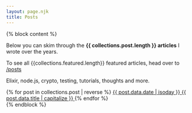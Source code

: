 ```yaml
---
layout: page.njk
title: Posts
---
```


{% block content %}

<div class="alert">
  <p>
    Below you can skim through the <b>{{ collections.post.length }} articles</b> I wrote over the years.
  </p>
  <p>
    To see all {{collections.featured.length}} featured articles, head over to <a href="/posts">/posts</a>
  </p>
  <p>
    Elixir, node.js, crypto, testing, tutorials, thoughts and more.
  </p>
</div>

<div class="posts searchable pure-g">
{% for post in collections.post | reverse %}
  <a href="{{ post.url }}" class="post-item pure-u-1-2" {% if post.data.image %}lazy="{{ post.data.image }}"{% endif %}>
    <time datetime="{{ post.data.date | isoday }}" class="post-date bg-white">{{ post.data.date | isoday }}</time>
    <span class="post-link bg-white">{{ post.data.title | capitalize }}</span>
    <!--
    <p class="excerpt">
      <small class="bg-white">{{ post.md | safe | striptags | excerpt }}...</small>
    </p>
    -->
  </a>
{% endfor %}
</div>
{% endblock %}
